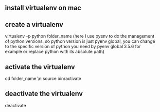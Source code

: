 ## install virtualenv on mac

## create a virtualenv
virtualenv -p python folder_name
(here I use pyenv to do the management of python versions, so python version is just pyenv global, you can change to the specific version of python you need by pyenv global 3.5.6 for example or replace python with its absolute path)

## activate the virtualenv
cd folder_name \n
source bin/activate

## deactivate the virtualenv

deactivate 

